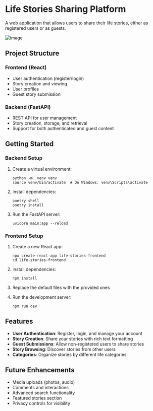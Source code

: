 # Life Stories Sharing Platform

A web application that allows users to share their life stories, either as registered users or as guests.

![image](https://github.com/user-attachments/assets/36a507da-1deb-448b-82ce-273acdbc6d26)

## Project Structure

### Frontend (React)
- User authentication (register/login)
- Story creation and viewing
- User profiles
- Guest story submission

### Backend (FastAPI)
- REST API for user management
- Story creation, storage, and retrieval
- Support for both authenticated and guest content

## Getting Started

### Backend Setup

1. Create a virtual environment:
   ```
   python -m .venv venv
   source venv/bin/activate  # On Windows: venv\Scripts\activate
   ```

2. Install dependencies:
   ```
   poetry shell
   poetry install
   ```

3. Run the FastAPI server:
   ```
   uvicorn main:app --reload
   ```

### Frontend Setup

1. Create a new React app:
   ```
   npx create-react-app life-stories-frontend
   cd life-stories-frontend
   ```

2. Install dependencies:
   ```
   npm install
   ```

3. Replace the default files with the provided ones

4. Run the development server:
   ```
   npm run dev
   ```

## Features

- **User Authentication**: Register, login, and manage your account
- **Story Creation**: Share your stories with rich text formatting
- **Guest Submissions**: Allow non-registered users to share stories
- **Story Browsing**: Discover stories from other users
- **Categories**: Organize stories by different life categories

## Future Enhancements

- Media uploads (photos, audio)
- Comments and interactions
- Advanced search functionality
- Featured stories section
- Privacy controls for visibility
